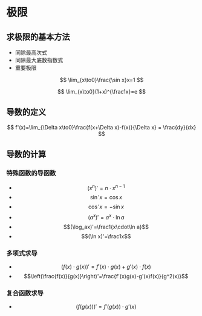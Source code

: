 # 极限

## 求极限的基本方法

- 同除最高次式
- 同除最大底数指数式
- 重要极限

$$
\lim_{x\to0}\frac{\sin x}x=1
$$

$$
\lim_{x\to0}(1+x)^{\frac1x}=e
$$

## 导数的定义

$$
f'(x)=\lim_{\Delta x\to0}\frac{f(x+\Delta x)-f(x)}{\Delta x} = \frac{dy}{dx}
$$

## 导数的计算

### 特殊函数的导函数

- $$(x^n)'=n\cdot x^{n-1}$$
- $$\sin'x=\cos x$$
- $$\cos'x=-\sin x$$
- $$(a^x)'=a^x\cdot\ln a$$
- $$(\log_ax)'=\frac1{x\cdot\ln a}$$
- $$(\ln x)'=\frac1x$$

### 多项式求导

- $$(f(x)\cdot g(x))'=f'(x)\cdot g(x) + g'(x) \cdot f(x)$$
- $$\left(\frac{f(x)}{g(x)}\right)'=\frac{f'(x)g(x)-g'(x)f(x)}{g^2(x)}$$

### 复合函数求导

- $$(f(g(x)))'=f'(g(x))\cdot g'(x)$$